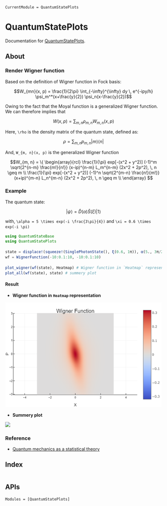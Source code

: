 ```@meta
CurrentModule = QuantumStatePlots
```

# QuantumStatePlots

Documentation for [QuantumStatePlots](https://github.com/foldfelis-QO/QuantumStatePlots.jl).

## About

### Render Wigner function

Based on the definition of Wigner function in Fock basis:

```math
W_{mn}(x, p) = \frac{1}{2\pi} \int_{-\infty}^{\infty} dy \, e^{-ipy/h} \psi_m^*(x+\frac{y}{2}) \psi_n(x-\frac{y}{2})
```

Owing to the fact that the Moyal function is a generalized Wigner function. We can therefore implies that

```math
W(x, p) = \sum_{m, n} \rho_{m, n} W_{m, n}(x, p)
```

Here, ``\rho`` is the density matrix of the quantum state, defined as:

```math
\rho = \sum_{m, n} p_{m, n} | m \rangle \langle n |
```

And, ``W_{m, n}(x, p)`` is the generalized Wigner function

```math
W_{m, n} = \{ \begin{array}{rcl}
\frac{1}{\pi} exp[-(x^2 + y^2)] (-1)^m  \sqrt{2^{n-m} \frac{m!}{n!}} (x-ip)^{n-m} L_m^{n-m} (2x^2 + 2p^2), \, n \geq m \\
\frac{1}{\pi} exp[-(x^2 + y^2)] (-1)^n  \sqrt{2^{m-n} \frac{n!}{m!}} (x+ip)^{m-n} L_n^{m-n} (2x^2 + 2p^2), \, n \geq m \\
\end{array}

```

### Example

The quantum state:

```math
| \psi \rangle = \hat{D}(\alpha) \hat{S}(\xi) | 1 \rangle
```

with, ``\alpha = 5 \times exp(-i \frac{3\pi}{4})`` and ``\xi = 0.6 \times exp(-i \pi)``

```julia
using QuantumStateBase
using QuantumStatePlots

state = displace!(squeeze!(SinglePhotonState(), ξ(0.6, 1π)), α(5., 3π/2))
wf = WignerFunction(-10:0.1:10, -10:0.1:10)

plot_wigner(wf(state), Heatmap) # Wigner function in `Heatmap` representation
plot_all(wf(state), state) # summery plot
```

#### Result

* **Wigner function in `Heatmap` representation**

![](assets/heatmap.png)

* **Summery plot**

![](assets/all.png)

### Reference

* [Quantum mechanics as a statistical theory](https://doi.org/10.1017/S0305004100000487)

## Index
```@index
```

## APIs
```@autodocs
Modules = [QuantumStatePlots]
```
